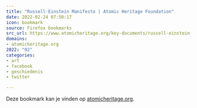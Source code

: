 ```yaml
---
title: "Russell-Einstein Manifesto | Atomic Heritage Foundation"
date: 2022-02-24 07:50:17
icon: bookmark
source: Firefox bookmarks
src_url: https://www.atomicheritage.org/key-documents/russell-einstein-manifesto
domains:
- atomicheritage.org
2022: "02"
categories:
- art
- facebook
- geschiedenis
- twitter

---
```

Deze bookmark kan je vinden op [atomicheritage.org](https://www.atomicheritage.org/key-documents/russell-einstein-manifesto).
